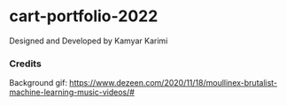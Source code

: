 # cart-portfolio-2022

Designed and Developed by Kamyar Karimi

### Credits

Background gif: https://www.dezeen.com/2020/11/18/moullinex-brutalist-machine-learning-music-videos/#
